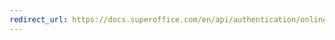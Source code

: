 ```yaml
---
redirect_url: https://docs.superoffice.com/en/api/authentication/online/which-flow-to-use.html
---
```

